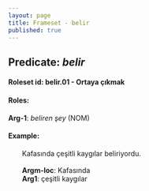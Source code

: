 ```yaml
---
layout: page
title: Frameset - belir
published: true
---
```

<h2>Predicate: <i>belir</i></h2>
<h4>Roleset id: belir.01 - Ortaya çıkmak<br>
<h4>Roles:</h4>
<b>Arg-1</b>: <i>beliren şey</i>  (NOM) <br>
<h4>Example:</h4>
&emsp;&emsp;Kafasında çeşitli kaygılar beliriyordu.<br><br>
&emsp;&emsp;<b>Argm-loc</b>:  Kafasında<br>
&emsp;&emsp;<b>Arg1</b>:  çeşitli kaygılar<br>

